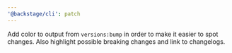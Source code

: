 ```yaml
---
'@backstage/cli': patch
---
```


Add color to output from `versions:bump` in order to make it easier to spot changes. Also highlight possible breaking changes and link to changelogs.
